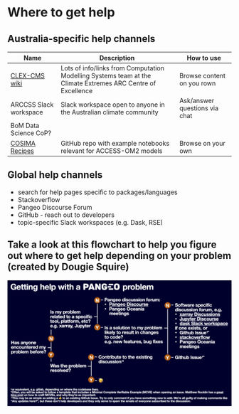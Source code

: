 # Where to get help

## Australia-specific help channels
| Name | Description | How to use |
|------|-------------|------|
|[CLEX-CMS wiki](http://climate-cms.wikis.unsw.edu.au/Home) | Lots of info/links from Computation Modelling Systems team at the Climate Extremes ARC Centre of Excellence | Browse content on you rown
| ARCCSS Slack workspace | Slack workspace open to anyone in the Australian climate community | Ask/answer questions via chat
| BoM Data Science CoP? | |
| [COSIMA Recipes](https://github.com/COSIMA/cosima-recipes) | GitHub repo with example notebooks relevant for ACCESS-OM2 models | Browse on your own

## Global help channels
- search for help pages specific to packages/languages
- Stackoverflow
- Pangeo Discourse Forum
- GitHub - reach out to developers
- topic-specific Slack workspaces (e.g. Dask, RSE)

## Take a look at this flowchart to help you figure out where to get help depending on your problem (created by Dougie Squire)
![Help Flowchart](images/help_flowchart.png)